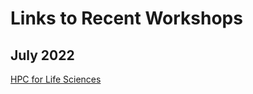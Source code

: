 # Links to Recent Workshops

## July 2022

[HPC for Life Sciences](https://tuftsdatalab.github.io/Research_Technology_Bioinformatics/workshops/hpcForLifeSciences_July2022/)
